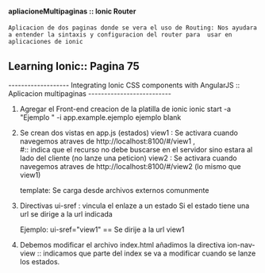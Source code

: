 ####  apliacioneMultipaginas :: Ionic Router
	Aplicacion de dos paginas donde se vera el uso de Routing: Nos ayudara a entender la sintaxis y configuracion del router para  usar en aplicaciones de ionic


## Learning Ionic:: Pagina 75

------------------- Integrating Ionic CSS components with AngularJS :: Aplicacion multipaginas --------------------------

1. Agregar el Front-end
	creacion de la platilla de ionic 
	ionic start -a "Ejemplo " -i app.example.ejemplo ejemplo blank

2. Se crean dos vistas en app.js (estados)
	view1 : Se activara cuando navegemos atraves de http://localhost:8100/#/view1 ,  
	#:: indica que el recurso no debe buscarse en el  servidor sino estara al lado del cliente (no lanze una peticion)
	view2 : Se activara cuando navegemos atraves de http://localhost:8100/#/view2 (lo mismo que view1)

	template: Se carga desde archivos externos comunmente

3. Directivas
	ui-sref : vincula el enlaze a un estado
	Si el estado tiene una url se dirige a la url indicada

	Ejemplo: ui-sref="view1" == Se dirije a la url view1	 
4. Debemos modificar el archivo index.html
	añadimos la directiva ion-nav-view :: indicamos que parte del index se va a modificar cuando se lanze los estados.	
